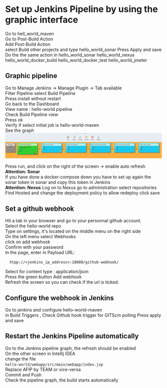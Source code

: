 # Set up Jenkins Pipeline by using the graphic interface
 Go to hell_world_maven   
 Go to Post-Build Action   
 Add Post-Build Action   
select Build other projects and type hello_world_sonar
Press Apply and save
Do the the same action in 
hello_world_sonar
hello_world_nexus
hello_world_docker_build
hello_world_docker_test
hello_world_jmeter

## Graphic pipeline 
Go to  Manage Jenkins ->  Manage Plugin -> Tab available  
Filter Pipeline  select Build Pipeline   
Press install without restart   
Go back to the Dashboard   
View name :  hello-world pipeline  
Check Build Pipeline view   
Press ok   
Verify if select initial job is hello-world-maven  
See the graph   
![jenkins_pipeline](screenshots/pipeline_view.png)

Press run, and click on the right of the screen ->  enable auto refresh  
**Attention: Sonar**   
If you have done a docker-compose down you have to set up again the sonar token in sonar and copy this 
token in Jenkins   
**Attention: Nexus**
Log on to Nexus go to administration select repositories 
Find Hosted  and change the deployment policy to allow redeploy 
click save 

## Set a github webhook 
Hit a tab in your browser and go to your personnal github account.   
Select the hello-world repo   
Type on settings, it's located on the middle menu on the right side    
On the left menu select Webhooks   
click on add webhook  
Confirm with your password  
In the page, enter in Payload URL:
````shell script
  htpp://<jenkins_ip_address>:18080/github-webhook/
````
Select for content type :  application/json   
Press the green button Add webhook  
Refresh the screen so you can check if the url is ticked.  

## Configure the webhook in Jenkins  
Go to jenkins and configure hello-world-maven    
in Build Triggers , Check Github hook trigger for GITScm polling 
Press apply and save  

## Restart the Jenkins Pipeline automatically 
Go to the Jenkins pipeline graph, the refresh should be enabled  
On the other screen in Intellij IDEA   
change the file  
```hello-world/webapp/src/main/webapp/index.jsp```  
Replace AFIP by TEAM or vice-versa  
Commit and Push  
Check the pipeline graph, the build starts automatically






